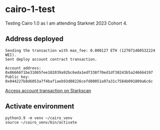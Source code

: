 # cairo-1-test

Testing Cairo 1.0 as I am attending Starknet 2023 Cohort 4.   

## Address deployed 

```
Sending the transaction with max_fee: 0.000127 ETH (127071480532224 WEI).
Sent deploy account contract transaction.

Account address: 0x06666f1be31065fee102039a92bc6eda1edf338f70ed1df30243b5a246664197
Public key: 0x044227b8d6053a7f4baf1aeb93d08226cefd80051a97a31c7584b091809a6c6c
```

[Access account transaction on Starkscan](https://testnet.starkscan.co/tx/0x631780cd9816dbf2f798f9e3dc9779bd1b11995b80cf3552d0ad7ced5e9a74c)


## Activate environment

```
python3.9 -m venv ~/cairo_venv
source ~/cairo_venv/bin/activate
```

